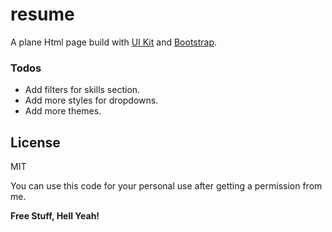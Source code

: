 # resume

A plane Html page build with [UI Kit](https://getuikit.com/) and [Bootstrap](https://getbootstrap.com/).

### Todos

 - Add filters for skills section.
 - Add more styles for dropdowns.
 - Add more themes.
 
 License
----

MIT

You can use this code for your personal use after getting a permission from me.

**Free Stuff, Hell Yeah!**
